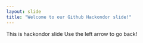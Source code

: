 ```yaml
---
layout: slide
title: "Welcome to our Github Hackondor slide!"
---
```

This is hackondor slide
Use the left arrow to go back!